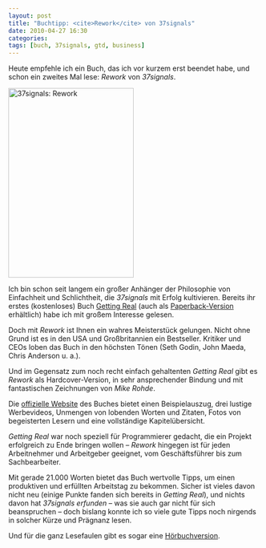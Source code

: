 ```yaml
---
layout: post
title: "Buchtipp: <cite>Rework</cite> von 37signals"
date: 2010-04-27 16:30
categories:
tags: [buch, 37signals, gtd, business]
---
```


Heute empfehle ich ein Buch, das ich vor kurzem erst beendet habe, und schon ein zweites Mal lese: *Rework* von *37signals*.

<!-- more -->

<a href="http://www.amazon.de/gp/product/0307463745?ie=UTF8&tag=kogakurede-21&linkCode=as2&camp=1638&creative=19454&creativeASIN=0307463745"><img width="250" height="378" src="/img/rework.png" alt="37signals: Rework" /></a>

Ich bin schon seit langem ein großer Anhänger der Philosophie von Einfachheit und Schlichtheit, die *37signals* mit Erfolg kultivieren. Bereits ihr erstes (kostenloses) Buch [Getting Real](http://gettingreal.37signals.com/) (auch als [Paperback-Version](http://www.amazon.de/gp/product/0578012812?ie=UTF8&amp;tag=kogakurede-21&amp;linkCode=as2&amp;camp=1638&amp;creative=19454&amp;creativeASIN=0578012812) erhältlich) habe ich mit großem Interesse gelesen.

Doch mit *Rework* ist Ihnen ein wahres Meisterstück gelungen. Nicht ohne Grund ist es in den USA und Großbritannien ein Bestseller. Kritiker und CEOs loben das Buch in den höchsten Tönen (Seth Godin, John Maeda, Chris Anderson u. a.).

Und im Gegensatz zum noch recht einfach gehaltenten *Getting Real* gibt es  *Rework* als Hardcover-Version, in sehr ansprechender Bindung und mit fantastischen Zeichnungen von *Mike Rohde*.

Die [offizielle Website](http://37signals.com/rework/) des Buches bietet einen Beispielauszug, drei lustige Werbevideos, Unmengen von lobenden Worten und Zitaten, Fotos von begeisterten Lesern und eine vollständige Kapitelübersicht.

*Getting Real* war noch speziell für Programmierer gedacht, die ein Projekt erfolgreich zu Ende bringen wollen – *Rework* hingegen ist für jeden Arbeitnehmer und Arbeitgeber geeignet, vom Geschäftsführer bis zum Sachbearbeiter.

Mit gerade 21.000 Worten bietet das Buch wertvolle Tipps, um einen produktiven und erfüllten Arbeitstag zu bekommen. Sicher ist vieles davon nicht neu (einige Punkte fanden sich bereits in *Getting Real*), und nichts davon hat *37signals* *erfunden* – was sie auch gar nicht für sich beanspruchen – doch bislang konnte ich so viele gute Tipps noch nirgends in solcher Kürze und Prägnanz lesen.

Und für die ganz Lesefaulen gibt es sogar eine [Hörbuchversion](http://www.amazon.de/gp/product/0307704513?ie=UTF8&amp;tag=stefanimhoffde-21&amp;linkCode=as2&amp;camp=1638&amp;creative=19454&amp;creativeASIN=0307704513).
